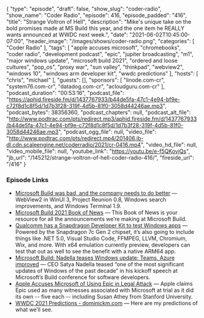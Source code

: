 {
  "type": "episode",
  "draft": false,
  "show_slug": "coder-radio",
  "show_name": "Coder Radio",
  "episode": 416,
  "episode_padded": "416",
  "title": "Strange Voltron of Hell",
  "description": "Mike's unique take on the bold promises made at MS Build this year, and the one item he REALLY wants announced at WWDC next week.",
  "date": "2021-06-02T10:45:00-07:00",
  "header_image": "/images/shows/coder-radio.png",
  "categories": [
    "Coder Radio"
  ],
  "tags": [
    "apple accuses microsoft",
    "chromebooks",
    "coder radio",
    "development podcast",
    "epic",
    "jupiter broadcasting",
    "m1",
    "major windows update",
    "microsoft build 2021",
    "ordered and loose cultures",
    "pop_os",
    "proxy war",
    "sun valley",
    "thinkpad",
    "webview2",
    "windows 10",
    "windows arm developer kit",
    "wwdc predictions"
  ],
  "hosts": [
    "chris",
    "michael"
  ],
  "guests": [],
  "sponsors": [
    "linode.com-cr",
    "system76.com-cr",
    "datadog.com-cr",
    "acloudguru.com-cr"
  ],
  "podcast_duration": "00:53:16",
  "podcast_file": "https://aphid.fireside.fm/d/1437767933/b44de5fa-47c1-4e94-bf9e-c72f8d1c8f5d/1d7b3f28-319f-4d5b-81f0-3058d44246ae.mp3",
  "podcast_bytes": 38356360,
  "podcast_chapters": null,
  "podcast_alt_file": "http://www.podtrac.com/pts/redirect.mp3/aphid.fireside.fm/d/1437767933/b44de5fa-47c1-4e94-bf9e-c72f8d1c8f5d/1d7b3f28-319f-4d5b-81f0-3058d44246ae.mp3",
  "podcast_ogg_file": null,
  "video_file": "http://www.podtrac.com/pts/redirect.mp4/201406.jb-dl.cdn.scaleengine.net/coderradio/2021/cr-0416.mp4",
  "video_hd_file": null,
  "video_mobile_file": null,
  "youtube_link": "https://youtu.be/e-f5QKovjQs",
  "jb_url": "/145212/strange-voltron-of-hell-coder-radio-416/",
  "fireside_url": "/416"
}


### Episode Links

  * [Microsoft Build was bad, and the company needs to do better](https://www.xda-developers.com/microsoft-build-bad/ "Microsoft Build was bad, and the company needs to do better") — WebView2 in WinUI 3, Project Reunion 0.8, Windows search improvements, and Windows Terminal 1.9. 
  * [Microsoft Build 2021 Book of News](https://news.microsoft.com/build-2021-book-of-news/ "Microsoft Build 2021 Book of News") — This Book of News is your resource for all the announcements we’re making at Microsoft Build.
  * [Qualcomm has a Snapdragon Developer Kit to test Windows apps](https://www.xda-developers.com/qualcomm-snapdragon-developer-kit-windows-apps/ "Qualcomm has a Snapdragon Developer Kit to test Windows apps") — Powered by the Snapdragon 7c Gen 2 chipset, it’s also going to include things like .NET 5.0, Visual Studio Code, FFMPEG, LLVM, Chromium, Wix, and more. With x64 emulation currently preview, developers can test that out as well to see the benefit with a native ARM64 app.
  * [Microsoft Build: Nadella teases Windows update; Teams, Azure improved](https://www.cnbc.com/2021/05/25/microsoft-build-nadella-teases-windows-update-teams-azure-improved.html "Microsoft Build: Nadella teases Windows update; Teams, Azure improved") — CEO Satya Nadella teased “one of the most significant updates of Windows of the past decade” in his kickoff speech at Microsoft’s Build conference for software developers.
  * [Apple Accuses Microsoft of Using Epic in Legal Attack](https://finance.yahoo.com/news/apple-accuses-microsoft-using-epic-195732121.html "Apple Accuses Microsoft of Using Epic in Legal Attack") — Apple claims Epic used as many witnesses associated with Microsoft at trial as it did its own -- five each -- including Susan Athey from Stanford University.
  * [WWDC 2021 Predictions - dominickm.com](https://dominickm.com/wwdc-2021-predictions/ "WWDC 2021 Predictions - dominickm.com") — Here are my predictions of what we’ll see.



